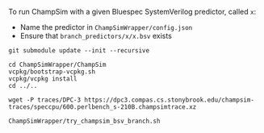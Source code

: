 To run ChampSim with a given Bluespec SystemVerilog predictor, called `x`:
- Name the predictor in `ChampSimWrapper/config.json`
- Ensure that `branch_predictors/x/x.bsv` exists
```
git submodule update --init --recursive

cd ChampSimWrapper/ChampSim
vcpkg/bootstrap-vcpkg.sh
vcpkg/vcpkg install
cd ../..

wget -P traces/DPC-3 https://dpc3.compas.cs.stonybrook.edu/champsim-traces/speccpu/600.perlbench_s-210B.champsimtrace.xz

ChampSimWrapper/try_champsim_bsv_branch.sh
```
